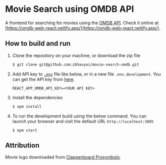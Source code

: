# Movie Search using OMDB API

A frontend for searching for movies using the [OMDB API](https://www.omdbapi.com/). Check it online at [https://omdb-web-react.netlify.app/](https://omdb-web-react.netlify.app/).

## How to build and run

1. Clone the repository on your machine, or download the zip file

   ```bash
   $ git clone git@github.com:zbhavyai/movie-search-omdb.git
   ```

2. Add API key to [`.env`](.env) file like below, or in a new file `.env.development`. You can get the API key from [here](http://www.omdbapi.com/apikey.aspx).

   ```
   REACT_APP_OMDB_API_KEY=<YOUR API KEY>
   ```

3. Install the dependencies

   ```bash
   $ npm install
   ```

4. To run the development build using the below command. You can launch your browser and visit the default URL `http://localhost:3005`

   ```
   $ npm start
   ```

## Attribution

Movie logo downloaded from [Clapperboard Prosymbols](https://www.flaticon.com/free-icons/clapperboard).

